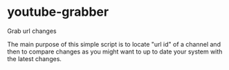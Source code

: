 # youtube-grabber
Grab url changes


The main purpose of this simple script is to locate "url id" of a channel and then to compare changes as you might 
want to up to date your system with the latest changes.

